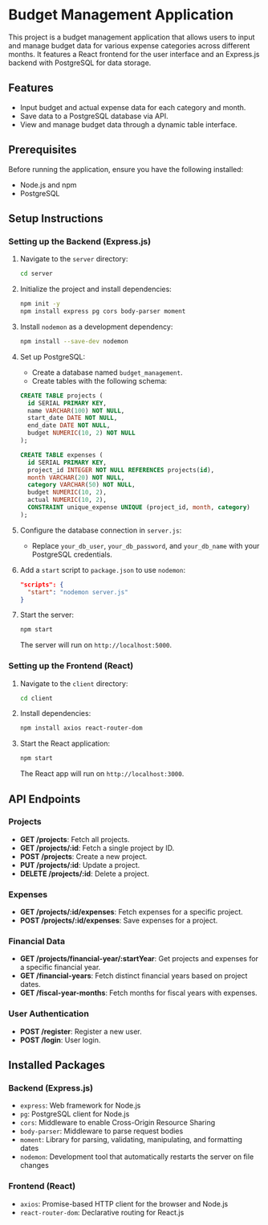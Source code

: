 # Budget Management Application

This project is a budget management application that allows users to input and manage budget data for various expense categories across different months. It features a React frontend for the user interface and an Express.js backend with PostgreSQL for data storage.

## Features

- Input budget and actual expense data for each category and month.
- Save data to a PostgreSQL database via API.
- View and manage budget data through a dynamic table interface.

## Prerequisites

Before running the application, ensure you have the following installed:

- Node.js and npm
- PostgreSQL

## Setup Instructions

### Setting up the Backend (Express.js)

1. Navigate to the `server` directory:

    ```bash
    cd server
    ```

2. Initialize the project and install dependencies:

    ```bash
    npm init -y
    npm install express pg cors body-parser moment
    ```

3. Install `nodemon` as a development dependency:

    ```bash
    npm install --save-dev nodemon
    ```

4. Set up PostgreSQL:
    - Create a database named `budget_management`.
    - Create tables with the following schema:

    ```sql
    CREATE TABLE projects (
      id SERIAL PRIMARY KEY,
      name VARCHAR(100) NOT NULL,
      start_date DATE NOT NULL,
      end_date DATE NOT NULL,
      budget NUMERIC(10, 2) NOT NULL
    );

    CREATE TABLE expenses (
      id SERIAL PRIMARY KEY,
      project_id INTEGER NOT NULL REFERENCES projects(id),
      month VARCHAR(20) NOT NULL,
      category VARCHAR(50) NOT NULL,
      budget NUMERIC(10, 2),
      actual NUMERIC(10, 2),
      CONSTRAINT unique_expense UNIQUE (project_id, month, category)
    );
    ```

5. Configure the database connection in `server.js`:
    - Replace `your_db_user`, `your_db_password`, and `your_db_name` with your PostgreSQL credentials.

6. Add a `start` script to `package.json` to use `nodemon`:

    ```json
    "scripts": {
      "start": "nodemon server.js"
    }
    ```

7. Start the server:

    ```bash
    npm start
    ```

    The server will run on `http://localhost:5000`.

### Setting up the Frontend (React)

1. Navigate to the `client` directory:

    ```bash
    cd client
    ```

2. Install dependencies:

    ```bash
    npm install axios react-router-dom
    ```

3. Start the React application:

    ```bash
    npm start
    ```

    The React app will run on `http://localhost:3000`.

## API Endpoints

### Projects

- **GET /projects**: Fetch all projects.
- **GET /projects/:id**: Fetch a single project by ID.
- **POST /projects**: Create a new project.
- **PUT /projects/:id**: Update a project.
- **DELETE /projects/:id**: Delete a project.

### Expenses

- **GET /projects/:id/expenses**: Fetch expenses for a specific project.
- **POST /projects/:id/expenses**: Save expenses for a project.

### Financial Data

- **GET /projects/financial-year/:startYear**: Get projects and expenses for a specific financial year.
- **GET /financial-years**: Fetch distinct financial years based on project dates.
- **GET /fiscal-year-months**: Fetch months for fiscal years with expenses.

### User Authentication

- **POST /register**: Register a new user.
- **POST /login**: User login.

## Installed Packages

### Backend (Express.js)

- `express`: Web framework for Node.js
- `pg`: PostgreSQL client for Node.js
- `cors`: Middleware to enable Cross-Origin Resource Sharing
- `body-parser`: Middleware to parse request bodies
- `moment`: Library for parsing, validating, manipulating, and formatting dates
- `nodemon`: Development tool that automatically restarts the server on file changes

### Frontend (React)

- `axios`: Promise-based HTTP client for the browser and Node.js
- `react-router-dom`: Declarative routing for React.js
